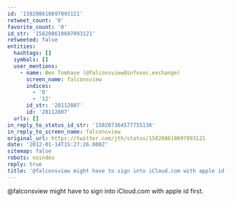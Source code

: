 ```yaml
---
id: '158208610697093121'
retweet_count: '0'
favorite_count: '0'
id_str: '158208610697093121'
retweeted: false
entities:
  hashtags: []
  symbols: []
  user_mentions:
    - name: Ben Tomhave (@falconsview@infosec.exchange)
      screen_name: falconsview
      indices:
        - '0'
        - '12'
      id_str: '28112807'
      id: '28112807'
  urls: []
in_reply_to_status_id_str: '158207364577755136'
in_reply_to_screen_name: falconsview
original_url: https://twitter.com/jth/status/158208610697093121
date: '2012-01-14T15:27:26.000Z'
sitemap: false
robots: noindex
reply: true
title: '@falconsview might have to sign into iCloud.com with apple id first.'
---
```


@falconsview might have to sign into iCloud.com with apple id first.